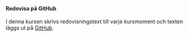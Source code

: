#### Redovisa på GitHub

I denna kursen skrivs redovisningstext till varje kursmoment och texten läggs ut på [GitHub](https://github.com/kati18/oophp-v5/tree/master/content/redovisning).
<!-- Kursrepo på [GitHub](https://github.com/kati18/oophp). -->
